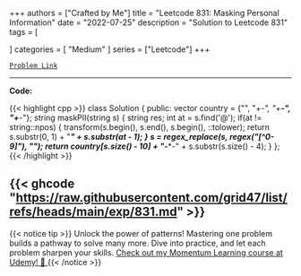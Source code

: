 
+++
authors = ["Crafted by Me"]
title = "Leetcode 831: Masking Personal Information"
date = "2022-07-25"
description = "Solution to Leetcode 831"
tags = [
    
]
categories = [
    "Medium"
]
series = ["Leetcode"]
+++



[`Problem Link`](https://leetcode.com/problems/masking-personal-information/description/)

---

**Code:**

{{< highlight cpp >}}
class Solution {
public:
    vector<string> country = {"", "+*-", "+**-", "+***-"};
    string maskPII(string s) {
        string res;
        int at = s.find('@');
        if(at != string::npos) {
            transform(s.begin(), s.end(), s.begin(), ::tolower);
            return s.substr(0, 1) + "*****" + s.substr(at - 1);
        }
        s = regex_replace(s, regex("[^0-9]"), "");
        return country[s.size() - 10]  + "***-***-" + s.substr(s.size() - 4);
    }
};
{{< /highlight >}}

{{< ghcode "https://raw.githubusercontent.com/grid47/list/refs/heads/main/exp/831.md" >}}
---


{{< notice tip >}}
Unlock the power of patterns! Mastering one problem builds a pathway to solve many more. Dive into practice, and let each problem sharpen your skills. [Check out my Momentum Learning course at Udemy! 🚀 ](https://www.udemy.com/course/algorithms-and-data-structures-in-cpp/)
{{< /notice >}}

